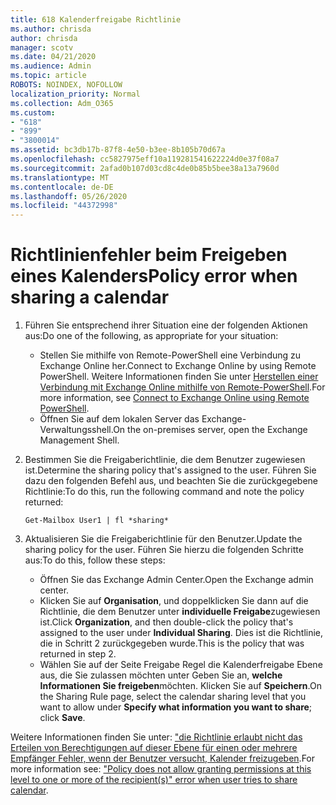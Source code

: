 ```yaml
---
title: 618 Kalenderfreigabe Richtlinie
ms.author: chrisda
author: chrisda
manager: scotv
ms.date: 04/21/2020
ms.audience: Admin
ms.topic: article
ROBOTS: NOINDEX, NOFOLLOW
localization_priority: Normal
ms.collection: Adm_O365
ms.custom:
- "618"
- "899"
- "3800014"
ms.assetid: bc3db17b-87f8-4e50-b3ee-8b105b70d67a
ms.openlocfilehash: cc5827975eff10a119281541622224d0e37f08a7
ms.sourcegitcommit: 2afad0b107d03cd8c4de0b85b5bee38a13a7960d
ms.translationtype: MT
ms.contentlocale: de-DE
ms.lasthandoff: 05/26/2020
ms.locfileid: "44372998"
---
```

# <a name="policy-error-when-sharing-a-calendar"></a><span data-ttu-id="ba9d7-102">Richtlinienfehler beim Freigeben eines Kalenders</span><span class="sxs-lookup"><span data-stu-id="ba9d7-102">Policy error when sharing a calendar</span></span>

1. <span data-ttu-id="ba9d7-103">Führen Sie entsprechend ihrer Situation eine der folgenden Aktionen aus:</span><span class="sxs-lookup"><span data-stu-id="ba9d7-103">Do one of the following, as appropriate for your situation:</span></span>
    - <span data-ttu-id="ba9d7-104">Stellen Sie mithilfe von Remote-PowerShell eine Verbindung zu Exchange Online her.</span><span class="sxs-lookup"><span data-stu-id="ba9d7-104">Connect to Exchange Online by using Remote PowerShell.</span></span> <span data-ttu-id="ba9d7-105">Weitere Informationen finden Sie unter [Herstellen einer Verbindung mit Exchange Online mithilfe von Remote-PowerShell](https://technet.microsoft.com/library/jj984289%28v=exchg.160%29.aspx).</span><span class="sxs-lookup"><span data-stu-id="ba9d7-105">For more information, see [Connect to Exchange Online using Remote PowerShell](https://technet.microsoft.com/library/jj984289%28v=exchg.160%29.aspx).</span></span>
    - <span data-ttu-id="ba9d7-106">Öffnen Sie auf dem lokalen Server das Exchange-Verwaltungsshell.</span><span class="sxs-lookup"><span data-stu-id="ba9d7-106">On the on-premises server, open the Exchange Management Shell.</span></span>
2. <span data-ttu-id="ba9d7-107">Bestimmen Sie die Freigaberichtlinie, die dem Benutzer zugewiesen ist.</span><span class="sxs-lookup"><span data-stu-id="ba9d7-107">Determine the sharing policy that's assigned to the user.</span></span> <span data-ttu-id="ba9d7-108">Führen Sie dazu den folgenden Befehl aus, und beachten Sie die zurückgegebene Richtlinie:</span><span class="sxs-lookup"><span data-stu-id="ba9d7-108">To do this, run the following command and note the policy returned:</span></span>

    `
    Get-Mailbox User1 | fl *sharing*
    `

3. <span data-ttu-id="ba9d7-109">Aktualisieren Sie die Freigaberichtlinie für den Benutzer.</span><span class="sxs-lookup"><span data-stu-id="ba9d7-109">Update the sharing policy for the user.</span></span> <span data-ttu-id="ba9d7-110">Führen Sie hierzu die folgenden Schritte aus:</span><span class="sxs-lookup"><span data-stu-id="ba9d7-110">To do this, follow these steps:</span></span>
    - <span data-ttu-id="ba9d7-111">Öffnen Sie das Exchange Admin Center.</span><span class="sxs-lookup"><span data-stu-id="ba9d7-111">Open the Exchange admin center.</span></span>
    - <span data-ttu-id="ba9d7-112">Klicken Sie auf **Organisation**, und doppelklicken Sie dann auf die Richtlinie, die dem Benutzer unter **individuelle Freigabe**zugewiesen ist.</span><span class="sxs-lookup"><span data-stu-id="ba9d7-112">Click **Organization**, and then double-click the policy that's assigned to the user under **Individual Sharing**.</span></span> <span data-ttu-id="ba9d7-113">Dies ist die Richtlinie, die in Schritt 2 zurückgegeben wurde.</span><span class="sxs-lookup"><span data-stu-id="ba9d7-113">This is the policy that was returned in step 2.</span></span>
    - <span data-ttu-id="ba9d7-114">Wählen Sie auf der Seite Freigabe Regel die Kalenderfreigabe Ebene aus, die Sie zulassen möchten unter Geben Sie an, **welche Informationen Sie freigeben**möchten. Klicken Sie auf **Speichern**.</span><span class="sxs-lookup"><span data-stu-id="ba9d7-114">On the Sharing Rule page, select the calendar sharing level that you want to allow under **Specify what information you want to share**; click **Save**.</span></span>

<span data-ttu-id="ba9d7-115">Weitere Informationen finden Sie unter: ["die Richtlinie erlaubt nicht das Erteilen von Berechtigungen auf dieser Ebene für einen oder mehrere Empfänger Fehler, wenn der Benutzer versucht, Kalender freizugeben](https://docs.microsoft.com/exchange/troubleshoot/calendar-sharing/policy-permissions-issue).</span><span class="sxs-lookup"><span data-stu-id="ba9d7-115">For more information see: ["Policy does not allow granting permissions at this level to one or more of the recipient(s)" error when user tries to share calendar](https://docs.microsoft.com/exchange/troubleshoot/calendar-sharing/policy-permissions-issue).</span></span>
